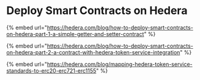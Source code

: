 # Deploy Smart Contracts on Hedera

{% embed url="https://hedera.com/blog/how-to-deploy-smart-contracts-on-hedera-part-1-a-simple-getter-and-setter-contract" %}

{% embed url="https://hedera.com/blog/how-to-deploy-smart-contracts-on-hedera-part-2-a-contract-with-hedera-token-service-integration" %}

{% embed url="https://hedera.com/blog/mapping-hedera-token-service-standards-to-erc20-erc721-erc1155" %}
